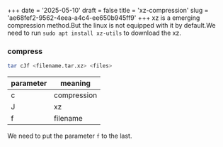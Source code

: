 +++
date = '2025-05-10'
draft = false
title = 'xz-compression'
slug = 'ae68fef2-9562-4eea-a4c4-ee650b945ff9'
+++
xz is a emerging compression method.But the linux is not equipped with it by default.We need to run `sudo apt install xz-utils` to download the xz.
### compress
```bash
tar cJf <filename.tar.xz> <files>
```
|parameter|meaning|
|-|-|
|c|compression|
|J|xz|
|f|filename|

We need to put the parameter `f` to the last.